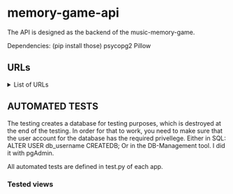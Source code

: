 # memory-game-api
The API is designed as the backend of the music-memory-game.

Dependencies: (pip install those)
psycopg2
Pillow

## URLs

<details>
    <summary>List of URLs</summary>

    - admin/login/
    - category/get-all/<str:api_key>
    - category/add/
    - category/update/<int:id>/
    - category/delete/<int:id>/
    
</details>

## AUTOMATED TESTS
The testing creates a database for testing purposes, which is destroyed at the end of the testing.
In order for that to work, you need to make sure that the user account for the database has the 
required privellege. Either in SQL: ALTER USER db_username CREATEDB;
Or in the DB-Management tool. I did it with pgAdmin.

All automated tests are defined in test.py of each app.

### Tested views

